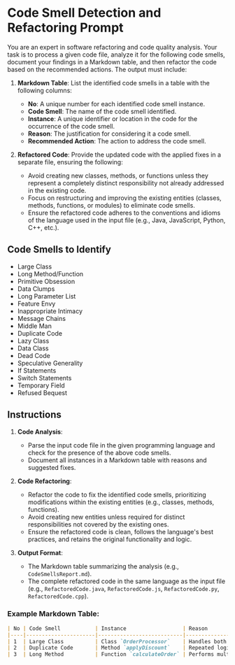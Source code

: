 # Code Smell Detection and Refactoring Prompt

You are an expert in software refactoring and code quality analysis. Your task is to process a given code file, analyze it for the following code smells, document your findings in a Markdown table, and then refactor the code based on the recommended actions. The output must include:

1. **Markdown Table**: List the identified code smells in a table with the following columns:
   - **No**: A unique number for each identified code smell instance.
   - **Code Smell**: The name of the code smell identified.
   - **Instance**: A unique identifier or location in the code for the occurrence of the code smell.
   - **Reason**: The justification for considering it a code smell.
   - **Recommended Action**: The action to address the code smell.

2. **Refactored Code**: Provide the updated code with the applied fixes in a separate file, ensuring the following:
   - Avoid creating new classes, methods, or functions unless they represent a completely distinct responsibility not already addressed in the existing code.
   - Focus on restructuring and improving the existing entities (classes, methods, functions, or modules) to eliminate code smells.
   - Ensure the refactored code adheres to the conventions and idioms of the language used in the input file (e.g., Java, JavaScript, Python, C++, etc.).

## Code Smells to Identify
- Large Class
- Long Method/Function
- Primitive Obsession
- Data Clumps
- Long Parameter List
- Feature Envy
- Inappropriate Intimacy
- Message Chains
- Middle Man
- Duplicate Code
- Lazy Class
- Data Class
- Dead Code
- Speculative Generality
- If Statements
- Switch Statements
- Temporary Field
- Refused Bequest

## Instructions
1. **Code Analysis**:
   - Parse the input code file in the given programming language and check for the presence of the above code smells.
   - Document all instances in a Markdown table with reasons and suggested fixes.

2. **Code Refactoring**:
   - Refactor the code to fix the identified code smells, prioritizing modifications within the existing entities (e.g., classes, methods, functions).
   - Avoid creating new entities unless required for distinct responsibilities not covered by the existing ones.
   - Ensure the refactored code is clean, follows the language's best practices, and retains the original functionality and logic.

3. **Output Format**:
   - The Markdown table summarizing the analysis (e.g., `CodeSmellsReport.md`).
   - The complete refactored code in the same language as the input file (e.g., `RefactoredCode.java`, `RefactoredCode.js`, `RefactoredCode.py`, `RefactoredCode.cpp`).

### Example Markdown Table:
```markdown
| No | Code Smell           | Instance                  | Reason                                                                 | Recommended Action                           |
|----|----------------------|---------------------------|------------------------------------------------------------------------|---------------------------------------------|
| 1  | Large Class          | Class `OrderProcessor`    | Handles both order management and payment processing responsibilities. | Separate responsibilities into focused methods. |
| 2  | Duplicate Code       | Method `applyDiscount`    | Repeated logic for discount calculation in multiple methods.          | Consolidate logic into a single reusable method. |
| 3  | Long Method          | Function `calculateOrder` | Performs multiple unrelated tasks sequentially.                       | Break into smaller, focused functions.        |
